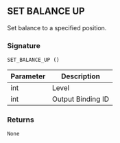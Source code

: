 ## SET BALANCE UP

Set balance to a specified position.


### Signature

`SET_BALANCE_UP ()`


| Parameter | Description |
| --- | --- |
| int | Level |
| int | Output Binding ID |


### Returns

`None`